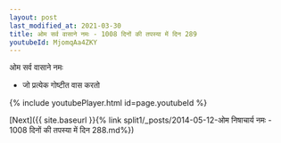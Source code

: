 ```yaml
---
layout: post
last_modified_at: 2021-03-30
title: ओम सर्व वासाने नमः - 1008 दिनों की तपस्या में दिन 289
youtubeId: MjomqAa4ZKY
---
```

 
 
 ओम सर्व वासाने नमः  
 
 -  जो प्रत्येक गोष्टीत वास करतो 
 
  
 
  
 
 
 
 
 
 


{% include youtubePlayer.html id=page.youtubeId %}
 
[Next]({{ site.baseurl }}{% link  split1/_posts/2014-05-12-ओम निषाचार्य नमः - 1008 दिनों की तपस्या में दिन 288.md%})
 
